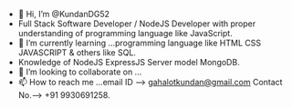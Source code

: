 - 👋 Hi, I’m @KundanDG52
- Full Stack Software Developer / NodeJS Developer with proper understanding of programming language like JavaScript.
- 🌱 I’m currently learning ...programming language like HTML CSS JAVASCRIPT & others like SQL.
- Knowledge of  NodeJS ExpressJS Server model MongoDB.
- 💞️ I’m looking to collaborate on ...
- 📫 How to reach me ...email ID --> gahalotkundan@gmail.com Contact No.--> +91 9930691258.
<!---
KundanDG52/KundanDG52 is a ✨ special ✨ repository because its `README.md` (this file) appears on your GitHub profile.
You can click the Preview link to take a look at your changes.
--->
